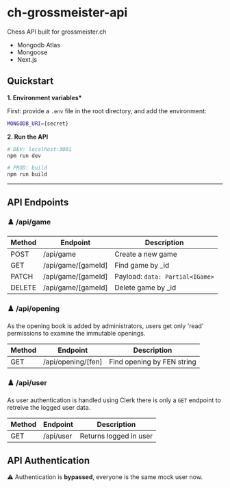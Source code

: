 # ch-grossmeister-api

Chess API built for grossmeister.ch

- Mongodb Atlas
- Mongoose
- Next.js

## Quickstart

**1. Environment variables\***

First: provide a `.env` file in the root directory, and add the environment:

```bash
MONGODB_URI={secret}
```

**2. Run the API**

```bash
# DEV: localhost:3001
npm run dev

# PROD: build
npm run build
```

---

## API Endpoints

### ♟️ /api/game

| Method | Endpoint           | Description                     |
| ------ | ------------------ | ------------------------------- |
| POST   | /api/game          | Create a new game               |
| GET    | /api/game/[gameId] | Find game by \_id               |
| PATCH  | /api/game/[gameId] | Payload: `data: Partial<IGame>` |
| DELETE | /api/game/[gameId] | Delete game by \_id             |

### ♟️ /api/opening

As the opening book is added by administrators, users get only 'read' permissions to examine the immutable openings.

| Method | Endpoint           | Description                |
| ------ | ------------------ | -------------------------- |
| GET    | /api/opening/[fen] | Find opening by FEN string |

### ♟️ /api/user

As user authentication is handled using Clerk there is only a `GET` endpoint to retreive the logged user data.

| Method | Endpoint  | Description            |
| ------ | --------- | ---------------------- |
| GET    | /api/user | Returns logged in user |

## API Authentication

⚠️ Authentication is **bypassed**, everyone is the same mock user now.
